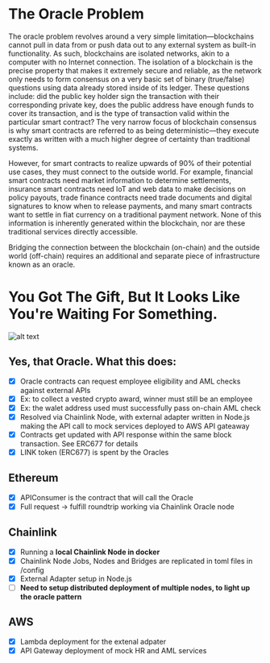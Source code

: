 # The Oracle Problem

The oracle problem revolves around a very simple limitation—blockchains cannot pull in data from or push data out to any external system as built-in functionality. As such, blockchains are isolated networks, akin to a computer with no Internet connection. The isolation of a blockchain is the precise property that makes it extremely secure and reliable, as the network only needs to form consensus on a very basic set of binary (true/false) questions using data already stored inside of its ledger. These questions include: did the public key holder sign the transaction with their corresponding private key, does the public address have enough funds to cover its transaction, and is the type of transaction valid within the particular smart contract? The very narrow focus of blockchain consensus is why smart contracts are referred to as being deterministic—they execute exactly as written with a much higher degree of certainty than traditional systems.

However, for smart contracts to realize upwards of 90% of their potential use cases, they must connect to the outside world. For example, financial smart contracts need market information to determine settlements, insurance smart contracts need IoT and web data to make decisions on policy payouts, trade finance contracts need trade documents and digital signatures to know when to release payments, and many smart contracts want to settle in fiat currency on a traditional payment network. None of this information is inherently generated within the blockchain, nor are these traditional services directly accessible.

Bridging the connection between the blockchain (on-chain) and the outside world (off-chain) requires an additional and separate piece of infrastructure known as an oracle.

# You Got The Gift, But It Looks Like You're Waiting For Something.

![alt text](../assets/Chainlink%20Architecture.png)

## Yes, that Oracle. What this does:

- [x] Oracle contracts can request employee eligibility and AML checks against external APIs
- [x] Ex: to collect a vested crypto award, winner must still be an employee
- [x] Ex: the walet address used must successfully pass on-chain AML check
- [x] Resolved via Chainlink Node, with external adapter written in Node.js making the API call to mock services deployed to AWS API gateaway
- [x] Contracts get updated with API response within the same block transaction. See ERC677 for details
- [x] LINK token (ERC677) is spent by the Oracles

## Ethereum

- [x] APIConsumer is the contract that will call the Oracle
- [x] Full request -> fulfill roundtrip working via Chainlink Oracle node

## Chainlink

- [x] Running a **local Chainlink Node in docker**
- [x] Chainlink Node Jobs, Nodes and Bridges are replicated in toml files in /config
- [x] External Adapter setup in Node.js
- [ ] **Need to setup distributed deployment of multiple nodes, to light up the oracle pattern**

## AWS

- [x] Lambda deployment for the extenal adpater
- [x] API Gateway deployment of mock HR and AML services

